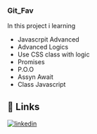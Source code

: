 ### Git_Fav


In this project i learning

- Javascrpit Advanced
- Advanced Logics
- Use CSS class with logic
- Promises
- P.O.O
- Assyn Await
- Class Javascript


## 🔗 Links

[![linkedin](https://img.shields.io/badge/linkedin-0A66C2?style=for-the-badge&logo=linkedin&logoColor=white)](https://www.linkedin.com/in/luis-fernando-de-oliveira-8a5068252/)
